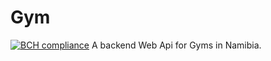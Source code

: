 # Gym
[![BCH compliance](https://bettercodehub.com/edge/badge/marthinkondjeni/Gym.Core.Api?branch=master)](https://bettercodehub.com/)
A backend Web  Api for Gyms in Namibia.
